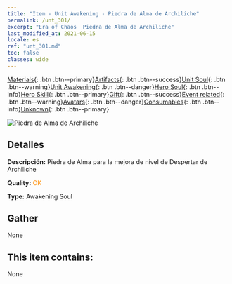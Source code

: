```yaml
---
title: "Item - Unit Awakening - Piedra de Alma de Archiliche"
permalink: /unt_301/
excerpt: "Era of Chaos  Piedra de Alma de Archiliche"
last_modified_at: 2021-06-15
locale: es
ref: "unt_301.md"
toc: false
classes: wide
---
```

 [Materials](/ItemsES/){: .btn .btn--primary}[Artifacts](/ItemsES/Artifacts/){: .btn .btn--success}[Unit Soul](/ItemsES/UnitSoul/){: .btn .btn--warning}[Unit Awakening](/ItemsES/UnitAwakening/){: .btn .btn--danger}[Hero Soul](/ItemsES/HeroSoul/){: .btn .btn--info}[Hero Skill](/ItemsES/HeroSkill/){: .btn .btn--primary}[Gift](/ItemsES/Gift/){: .btn .btn--success}[Event related](/ItemsES/Events/){: .btn .btn--warning}[Avatars](/ItemsES/Avatars/){: .btn .btn--danger}[Consumables](/ItemsES/Consumables/){: .btn .btn--info}[Unknown](/ItemsES/Unknown/){: .btn .btn--primary}

 ![Piedra de Alma de Archiliche](/images/u/tia_wuyao.jpg)

## Detalles
 **Descripción:** Piedra de Alma para la mejora de nivel de Despertar de Archiliche

 **Quality:** <span style="color: #FF8C00">OK</span>

 **Type:** Awakening Soul

## Gather

  None

## This item contains:

  None

